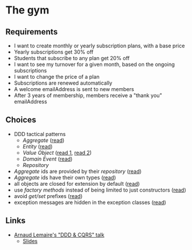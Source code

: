 # The gym

## Requirements

- I want to create monthly or yearly subscription plans, with a base price
- Yearly subscriptions get 30% off
- Students that subscribe to any plan get 20% off
- I want to see my turnover for a given month, based on the ongoing subscriptions
- I want to change the price of a plan
- Subscriptions are renewed automatically
- A welcome emailAddress is sent to new members
- After 3 years of membership, members receive a "thank you" emailAddress

## Choices

- DDD tactical patterns
  - *Aggregate* ([read](https://vaughnvernon.co/?p=838))
  - *Entity* ([read](http://thepaulrayner.com/blog/aggregates-and-entities-in-domain-driven-design/))
  - *Value Object* ([read 1](http://verraes.net/2016/02/type-safety-and-money/), [read 2](https://matthiasnoback.nl/2018/03/modelling-quanities-an-exercise-in-designing-value-objects/))
  - *Domain Event* ([read](http://verraes.net/2014/11/domain-events/))
  - *Repository*
- *Aggregate* ids are provided by their *repository* ([read](https://matthiasnoback.nl/2018/05/when-and-where-to-determine-the-id-of-an-entity/))
- *Aggregate* ids have their own types ([read](https://buildplease.com/pages/vo-ids/))
- all objects are closed for extension by default ([read](https://ocramius.github.io/blog/when-to-declare-classes-final/))
- use *factory methods* instead of being limited to just constructors ([read](http://verraes.net/2014/06/named-constructors-in-php/))
- avoid *get/set* prefixes ([read](https://blog.pragmatists.com/refactoring-from-anemic-model-to-ddd-880d3dd3d45f))
- exception messages are hidden in the exception classes ([read](http://rosstuck.com/formatting-exception-messages))

## Links

- [Arnaud Lemaire's "DDD & CQRS" talk](https://www.youtube.com/watch?v=qBLtZN3p3FU)
  - [Slides](https://speakerdeck.com/lilobase/ddd-and-cqrs-php-tour-2018)
